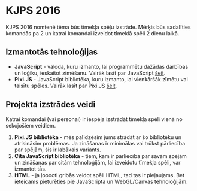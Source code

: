 # KJPS 2016

KJPS 2016 nomtenē tēma būs tīmekļa spēļu izstrāde. Mērķis būs sadalīties komandās pa 2 un katrai komandai izveidot tīmeklā spēli 2 dienu laikā.

## Izmantotās tehnoloģijas

* **JavaScript** - valoda, kuru izmanto, lai programmētu dažādas darbības un loģiku, ieskaitot zīmēšanu. Vairāk lasīt par JavaScript [šeit](http://www.w3schools.com/js/default.asp).
* **Pixi.JS** - JavaScript bibliotēka, kuru izmanto, lai vienkāršāk zīmētu vai taisītu spēles. Vairāk lasīt par Pixi.JS [šeit](http://www.pixijs.com/).

## Projekta izstrādes veidi

Katrai komandai (vai personai) ir iespēja izstrādāt tīmekļa spēli vienā no sekojošiem veidiem.

1. **Pixi.JS bibliotēka** - mēs palīdzēsim jums strādāt ar šo bibliotēku un atrisināsim problēmas. Ja zināšanas ir minimālas vai trūkst pārliecība par spējām, šis ir labākais variants.
1. **Cita JavaScript bibliotēka** - tiem, kam ir pārliecība par savām spējām un zināšanas par citām tehnoloģijām, lai izveidotu tīmekļa spēli, var izmantot tās.
1. **HTML** - ja ļooooti gribās veidot spēli HTML, tad tas ir pieļaujams. Bet ieteicams pieturēties pie JavaScripta un WebGL/Canvas tehnoloģijām.
